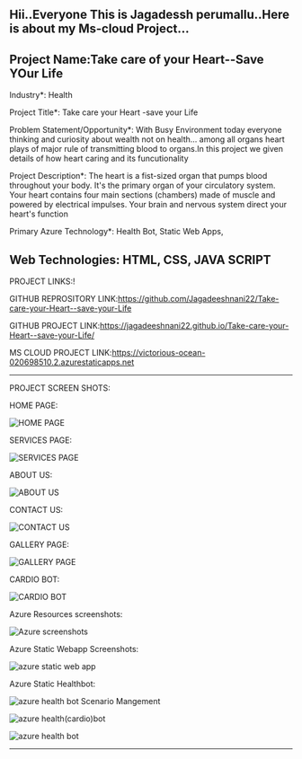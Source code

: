 Hii..Everyone This is Jagadessh perumallu..Here is about my Ms-cloud Project...
-----------------------------------------------------------------------------------------------------------------------------------------------------------------
Project Name:Take care of your Heart--Save YOur Life
-----------------------------------------------------------------------------------------------------------------------------------------------------------------

Industry*:
Health

Project Title*:
Take care your Heart -save your Life

Problem Statement/Opportunity*:
With Busy Environment today everyone thinking and curiosity about wealth not on health... among all organs heart plays of major rule of transmitting blood to organs.In this project we given details of how heart caring and its funcutionality

Project Description*:
The heart is a fist-sized organ that pumps blood throughout your body. It's the primary organ of your circulatory system. Your heart contains four main sections (chambers) made of muscle and powered by electrical impulses. Your brain and nervous system direct your heart's function

Primary Azure Technology*:
Health Bot, Static Web Apps,

Web Technologies:
HTML,
CSS,
JAVA SCRIPT
--------------------------------------------------------------------------------------------------------------------------------------------------------------------
PROJECT LINKS:!


GITHUB REPROSITORY LINK:https://github.com/Jagadeeshnani22/Take-care-your-Heart--save-your-Life

GITHUB PROJECT LINK:https://jagadeeshnani22.github.io/Take-care-your-Heart--save-your-Life/

MS CLOUD PROJECT LINK:https://victorious-ocean-020698510.2.azurestaticapps.net



--------------------------------------------------------------------------------------------------------------------------------------------------------------------

PROJECT SCREEN SHOTS:

HOME PAGE:

![HOME PAGE](https://user-images.githubusercontent.com/118505043/206963473-6d169def-4d54-41e8-b3c9-a5b9d946d3bc.png)


SERVICES PAGE:

![SERVICES PAGE](https://user-images.githubusercontent.com/118505043/206963481-ece48e90-8bda-41fe-a30c-669e654a4935.png)

ABOUT US:

![ABOUT US](https://user-images.githubusercontent.com/118505043/206963484-10850991-7136-4651-8b1e-1d9487c5782a.png)



CONTACT US:

![CONTACT US](https://user-images.githubusercontent.com/118505043/206963494-aee4f3d7-631a-4e07-b231-34398805f1c9.png)

GALLERY PAGE:

![GALLERY PAGE](https://user-images.githubusercontent.com/118505043/206963465-8651c35d-aae3-4ca4-bc8a-2ee2a670f5ab.png)

CARDIO BOT:

![CARDIO BOT](https://user-images.githubusercontent.com/118505043/206963488-a615f07b-e686-4299-9620-948cf57e526f.png)

Azure Resources screenshots:

![Azure screenshots](https://user-images.githubusercontent.com/118505043/208066957-5769eb20-a2b3-4afd-8b34-c0fa6528e72f.png)


Azure Static Webapp Screenshots:

![azure static web app](https://user-images.githubusercontent.com/118505043/208067049-7769e928-051d-4ff9-b690-cad80676d552.png)

Azure Static Healthbot:

![azure health bot Scenario Mangement](https://user-images.githubusercontent.com/118505043/208067187-cf01717c-2412-43c8-a1dd-9ea2967512ea.png)

![azure health(cardio)bot](https://user-images.githubusercontent.com/118505043/208067196-558dac66-860e-4e72-a3af-c64b2a8efeec.png)

![azure  health bot ](https://user-images.githubusercontent.com/118505043/208067175-26e61adf-1ed4-438a-9dfd-d963bf5e7ee5.png)










------------------------------------------------------------------------------------------------------------------------------------------------------------------



